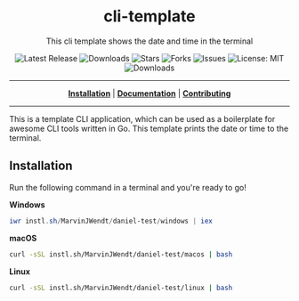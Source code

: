 <h1 align="center">cli-template</h1>
<p align="center">This cli template shows the date and time in the terminal</p>

<p align="center">

<a style="text-decoration: none" href="https://github.com/MarvinJWendt/daniel-test/releases">
<img src="https://img.shields.io/github/v/release/MarvinJWendt/daniel-test?style=flat-square" alt="Latest Release">
</a>

<a style="text-decoration: none" href="https://github.com/MarvinJWendt/daniel-test/releases">
<img src="https://img.shields.io/github/downloads/MarvinJWendt/daniel-test/total.svg?style=flat-square" alt="Downloads">
</a>

<a style="text-decoration: none" href="https://github.com/MarvinJWendt/daniel-test/stargazers">
<img src="https://img.shields.io/github/stars/MarvinJWendt/daniel-test.svg?style=flat-square" alt="Stars">
</a>

<a style="text-decoration: none" href="https://github.com/MarvinJWendt/daniel-test/fork">
<img src="https://img.shields.io/github/forks/MarvinJWendt/daniel-test.svg?style=flat-square" alt="Forks">
</a>

<a style="text-decoration: none" href="https://github.com/MarvinJWendt/daniel-test/issues">
<img src="https://img.shields.io/github/issues/MarvinJWendt/daniel-test.svg?style=flat-square" alt="Issues">
</a>

<a style="text-decoration: none" href="https://opensource.org/licenses/MIT">
<img src="https://img.shields.io/badge/License-MIT-yellow.svg?style=flat-square" alt="License: MIT">
</a>

<br/>

<a style="text-decoration: none" href="https://github.com/MarvinJWendt/daniel-test/releases">
<img src="https://img.shields.io/badge/platform-windows%20%7C%20macos%20%7C%20linux-informational?style=for-the-badge" alt="Downloads">
</a>

<br/>

</p>

----

<p align="center">
<strong><a href="https://MarvinJWendt.github.io/daniel-test/#/installation">Installation</a></strong>
|
<strong><a href="https://MarvinJWendt.github.io/daniel-test/#/docs">Documentation</a></strong>
|
<strong><a href="https://MarvinJWendt.github.io/daniel-test/#/CONTRIBUTING">Contributing</a></strong>
</p>

----

This is a template CLI application, which can be used as a boilerplate for awesome CLI tools written in Go.
This template prints the date or time to the terminal.

## Installation

Run the following command in a terminal and you're ready to go!

**Windows**
```powershell
iwr instl.sh/MarvinJWendt/daniel-test/windows | iex
```

**macOS**
```bash
curl -sSL instl.sh/MarvinJWendt/daniel-test/macos | bash
```

**Linux**
```bash
curl -sSL instl.sh/MarvinJWendt/daniel-test/linux | bash
```
